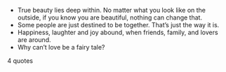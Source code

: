  - True beauty lies deep within. No matter what you look like on the outside, if you know you are beautiful, nothing can change that.
 - Some people are just destined to be together. That’s just the way it is.
 - Happiness, laughter and joy abound, when friends, family, and lovers are around.
 - Why can’t love be a fairy tale?

4 quotes